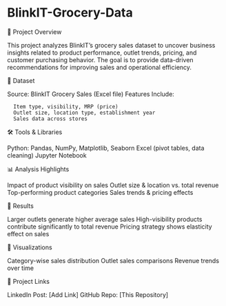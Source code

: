 # BlinkIT-Grocery-Data

📌 Project Overview


This project analyzes BlinkIT’s grocery sales dataset to uncover business insights related to product performance, outlet trends, pricing, and customer purchasing behavior. The goal is to provide data-driven recommendations for improving sales and operational efficiency.

📂 Dataset

   Source: BlinkIT Grocery Sales (Excel file)
   Features Include:

      Item type, visibility, MRP (price)
      Outlet size, location type, establishment year
      Sales data across stores
      

🛠️ Tools & Libraries

Python: Pandas, NumPy, Matplotlib, Seaborn
Excel (pivot tables, data cleaning)
Jupyter Notebook


📊 Analysis Highlights

Impact of product visibility on sales
Outlet size & location vs. total revenue
Top-performing product categories
Sales trends & pricing effects


🚀 Results

Larger outlets generate higher average sales
High-visibility products contribute significantly to total revenue
Pricing strategy shows elasticity effect on sales


📸 Visualizations

Category-wise sales distribution
Outlet sales comparisons
Revenue trends over time


🔗 Project Links

LinkedIn Post: [Add Link]
GitHub Repo: [This Repository]
